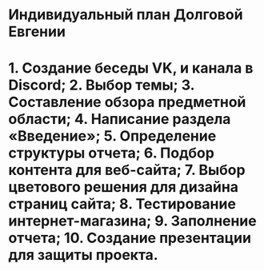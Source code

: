 <h1>Индивидуальный план Долговой Евгении<h1>
1. Создание беседы VK, и канала в Discord;
2. Выбор темы;
3. Составление обзора предметной области;
4. Написание раздела «Введение»;
5. Определение структуры отчета;
6. Подбор контента для веб-сайта;
7. Выбор цветового решения для дизайна страниц сайта;
8. Тестирование интернет-магазина;
9. Заполнение отчета;
10. Создание презентации для защиты проекта.
